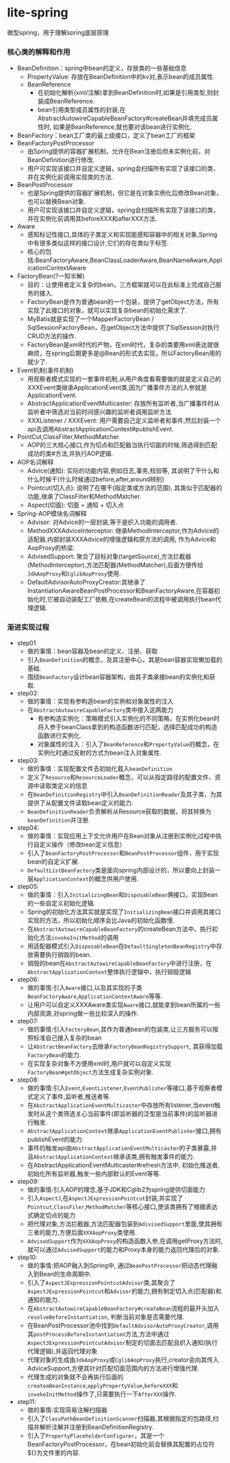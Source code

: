 # lite-spring

微型spring，用于理解spring底层原理

### 核心类的解释和作用

- BeanDefinition：spring中bean的定义，存放类的一些基础信息
    - PropertyValue: 存放在BeanDefinition中的kv对,表示bean的成员属性.
    - BeanReference
        - 在初始化解析(xml/注解)拿到BeanDefinition时,如果是引用类型,则封装成BeanReference.
        - bean引用类型成员属性的封装,在AbstractAutowireCapableBeanFactory#createBean并填充成员属性时, 如果是BeanReference,就也要对该bean进行实例化.
- BeanFactory：bean工厂类的最上级接口，定义了bean工厂的框架
- BeanFactoryPostProcessor
    - 由Spring提供的容器扩展机制，允许在Bean注册后但未实例化前，对BeanDefinition进行修改.
    - 用户可实现该接口并自定义逻辑，spring会扫描所有实现了该接口的类，并在实例化前调用实现类的方法.
- BeanPostProcessor
    - 也是Spring提供的容器扩展机制，但它是在对象实例化后修改Bean对象，也可以替换Bean对象.
    - 用户可实现该接口并自定义逻辑，spring会扫描所有实现了该接口的类，并在实例化前调用其beforeXXX和afterXXX方法.
- Aware
    - 感知标记性接口,具体的子类定义和实现能感知容器中的相关对象,Spring中有很多类似这样的接口设计,它们的存在类似于标签.
    - 核心的包括:BeanFactoryAware,BeanClassLoaderAware,BeanNameAware,ApplicationContextAware
- FactoryBean(?一知半解)
    - 目的：让使用者定义复杂的bean，三方框架就可以在此标准上完成自己服务的接入.
    - FactoryBean是作为普通bean的一个包装，提供了getObject方法，所有实现了此接口的对象，就可以实现复杂bean的初始化需求了.
    - MyBatis就是实现了一个MapperFactoryBean / SqlSessionFactoryBean，在getObject方法中提供了SqlSession对执行CRUD方法的操作.
    - FactoryBean是xml时代的产物，在xml时代，复杂的类要用xml表达就很麻烦，在spring后期更多是@Bean的形式去实现，所以FactoryBean用的就少了.
- Event机制(事件机制)
    - 用观察者模式实现的一套事件机制,从用户角度看需要做的就是定义自己的XXXEvent类继承ApplicationEvent类,因为广播事件方法的入参就是ApplicationEvent.
    - AbstractApplicationEventMulticaster: 存放所有监听者,当广播事件时从监听者中筛选对当前时间感兴趣的监听者调用监听方法
    - XXXListener / XXXEvent: 用户需要自己定义监听者和事件,然后封装一个api去调用AbstractApplicationContext#publishEvent.
- PointCut,ClassFilter,MethodMatcher
    - AOP的三大核心接口,作为切点和匹配器当执行切面的时候,筛选得到匹配成功的类#方法,并执行AOP逻辑.
- AOP名词解释
    - Advice(通知): 实际的功能内容,例如日志,事务,校验等, 其说明了干什么和什么时候干(什么时候通过before,after,around辨别)
    - Pointcut(切入点): 说明了在哪干(指定类或方法的范围), 其类似于匹配器的功能,继承了ClassFilter和MethodMatcher.
    - Aspect(切面): 切面 = 通知 + 切入点
- Spring-AOP模块名词解释
  - Advisor: 对Advice的一层封装,等于是织入功能的调用者.
  - MethodXXXAdviceInterceptor: 继承MethodInterceptor,作为Advice的适配器,内部封装XXXAdvice的增强逻辑和原方法的调用, 作为Advice和AopProxy的桥梁.
  - AdvisedSupport: 聚合了目标对象(targetSource),方法拦截器(MethodInterceptor),方法匹配器(MethodMatcher),后面方便传给`JdkAopProxy`和`CglibAopProxy`使用.
  - DefaultAdvisorAutoProxyCreator:其继承了InstantiationAwareBeanPostProcessor和BeanFactoryAware,在容器初始化时,它被自动装配工厂依赖,在createBean的流程中被调用执行bean代理逻辑.



### 渐进实现过程

- step01
    - 做的事情：bean容器及bean的定义、注册、获取
    - 引入`BeanDefinition`的概念，及其注册中心，其是bean容器实现懒加载的基础.
    - 围绕`BeanFactory`设计bean容器架构，由其子类承接bean的实例化和获取.
- step02:
    - 做的事情：实现有参构造bean的实例和对象属性的注入
    - 在`AbstractAutowireCapableFactory`类中接入这两能力
        - 有参构造实例化：策略模式引入实例化的不同策略，在实例化bean时将入参于beanClass拿到的构造函数进行匹配，选择匹配成功的构造函数进行实例化.
        - 对象属性的注入：引入了`BeanReference`和`PropertyValue`的概念，在实例化时通过反射的方式为bean注入对象属性.
- step03:
    - 做的事情：实现配置文件去初始化载入`beanDefinition`
    - 定义了`Resource`和`ResourceLoader`概念，可以从指定路径的配置文件、资源中读取类定义的信息
    - 在`BeanDefinitionRegistry`中引入`BeanDefinitionReader`及其子类，为其提供了从配置文件读取bean定义的能力.
    - `BeanDefinitionReader`负责解析从Resource获取的数据，将其转换为`beanDefinition`并注册.
- step04:
    - 做的事情：实现应用上下文允许用户在Bean对象从注册到实例化过程中执行自定义操作（修改bean定义信息）
    - 引入了`BeanFactoryPostProcessor`和`BeanPostProcessor`组件，用于实现bean的自定义扩展.
    - `DefaultListBeanFactory`类是面向spring内部设计的，所以要向上封装一层`ApplicationContext`的概念供用户使用.
- step05:
    - 做的事情：引入`InitializingBean`和`DisposableBean`俩接口，实现Bean的一些自定义初始化逻辑.
    - Spring的初始化方法其实就是实现了`InitializingBean`接口并调用其接口实现的方法，所以初始化顺序会比Java的初始化函数慢.
    - 在`AbstractAutowireCapableBeanFactory`的createBean方法中，执行初始化方法`invokeInitMethod`的调用
    - 用适配器模式引入`DisposableBean`在`DefaultSingletonBeanRegistry`中存放需要执行销毁的bean.
    - 销毁的bean在`AbstractAutowireCapableBeanFactory`中进行注册，在`AbstractApplicationContext`整体执行逻辑中，执行销毁逻辑
- step06:
    - 做的事情:引入`Aware`接口,以及其实现的子类`BeanFactoryAware`,`ApplicationContextAware`等等.
    - 让用户可以自定义XXXAware类实现`Aware`接口,就能拿到bean所属的一些内部资源,对spring做一些比较深入的操作.
- step07:
    - 做的事情:引入`FactoryBean`,其作为普通bean的包装类,让三方服务可以按照标准自己接入复杂的bean
    - 让`AbstractBeanFactory`去继承`FactoryBeanRegistrySupport`, 其获得加载`FactoryBean`的能力.
    - 在实现复杂对象不方便用xml时,用户就可以自定义实现`FactoryBean#getObject`方法生成复杂实例对象.
- step08:
    - 做的事情:引入`Event`,`EventListener`,`EventPublisher`等接口,基于观察者模式定义了事件,监听者,推送者等.
    - 在`AbstractApplicationEventMulticaster`中存放所有listener,当event触发时从这个类筛选关心当前事件(即监听器的泛型是当前事件)的监听器进行触发.
    - `AbstractApplicationContext`继承`ApplicationEventPublisher`接口,拥有publishEvent的能力.
    - 事件的触发api由`AbstractApplicationEventMulticaster`的子类暴露,并且`AbstractApplicationContext`继承该类,拥有触发事件的能力.
    - 在AbstractApplicationEventMulticaster#refresh方法中, 初始化推送者,初始化所有监听器,触发一些内部默认的Event等等.
- step09:
    - 做的事情:引入AOP的理念,基于JDK和Cglib2为spring提供切面能力
    - 引入`AspectJ`,在`AspectJExpressionPointcut`封装,并实现了`Pointcut`,`ClassFiler`,`MethodMatcher`等核心接口,使该类拥有了根据表达式确定切点的能力
    - 把代理对象,方法拦截器,方法匹配器包装到`AdivisedSupport`里面,使其拥有三者的能力,方便后面`XXXAopProxy`类使用.
    - `AdvisedSupport`作为`XXXAopProxy`的构造函数入参,在调用getProxy方法时,就可以通过`AdvisedSupport`的能力和Proxy本身的能力返回代理后的对象.
- step10:
    - 做的事情:把AOP融入到Spring中, 通过`BeanPostProcessor`把动态代理融入到Bean的生命周期中.
    - 引入了`AspectJExpressionPointcutAdvisor`类,其聚合了`AspectJExpressionPointcut`和`Advisor`的能力,拥有制定切入点(匹配器)和通知的能力.
    - 在`AbstractAutowireCapableBeanFactory#createBean`流程的最开头加入`resolveBeforeInstantiation`, 判断当前对象是否需要代理.
    - 在BeanPostProcessor池中找到`DefaultAdvisorAutoProxyCreator`,调用其`postProcessBeforeInstantiation`方法,方法中通过`AspectJExpressionPointcutAdvisor`制定的切面去匹配且织入通知(执行代理逻辑),并返回代理对象
    - 代理对象的生成由`JdkAopProxy`或`CglibAopProxy`执行,creator会向其传入AdviceSupport,方便其针对匹配切面范围内的方法进行增强代理.
    - 代理生成的对象就不会再执行后面的`createaBeanInstance`,`applyPropertyValue`,`beforeXXX`和`invokeInitMethod`操作了,只需要执行一下`AfterXXX`操作.
- step11:
    - 做的事情:实现简易注解扫描器
    - 引入了`ClassPathBeanDefinitionScanner`扫描器,其根据指定的包路径,扫描并解析注解并注册到BeanDefinitionRegistry.
    - 引入了`PropertyPlaceholderConfigurer`，其是一个BeanFactoryPostProcessor，在bean初始化前会替换其配置的占位符${}为文件里的内容.